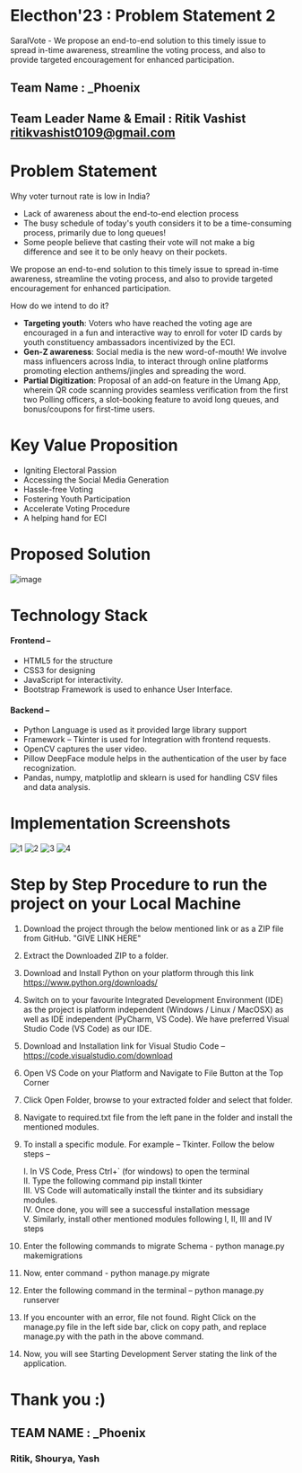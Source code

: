 
# Electhon'23 : Problem Statement 2

SaralVote - We propose an end-to-end solution to this timely issue to spread in-time awareness, streamline the voting process, and also to provide targeted encouragement for enhanced participation.

## Team Name : _Phoenix
## Team Leader Name & Email : Ritik Vashist ritikvashist0109@gmail.com

# Problem Statement

Why voter turnout rate is low in India?
* Lack of awareness about the end-to-end election process
* The busy schedule of today's youth considers it to be a time-consuming process, primarily due to long queues!
* Some people believe that casting their vote will not make a big difference and see it to be only heavy on their pockets. 

We propose an end-to-end solution to this timely issue to spread in-time awareness, streamline the voting process, and also to provide targeted encouragement for enhanced participation.

How do we intend to do it?
* **Targeting youth**: Voters who have reached the voting age are encouraged in a fun and interactive way to enroll for voter ID cards by youth constituency ambassadors incentivized by the ECI.
* **Gen-Z awareness**: Social media is the new word-of-mouth! We involve mass influencers across India, to interact through online platforms promoting election anthems/jingles and spreading the word. 
* **Partial Digitization**: Proposal of an add-on feature in the Umang App, wherein QR code scanning provides seamless verification from the first two Polling officers, a slot-booking feature to avoid long queues, and bonus/coupons for first-time users.

# Key Value Proposition
- Igniting Electoral Passion
- Accessing the Social Media Generation
- Hassle-free Voting
- Fostering Youth Participation
- Accelerate Voting Procedure
- A helping hand for ECI



# Proposed Solution
![image](https://user-images.githubusercontent.com/66052961/232276910-56038f60-7a73-4762-b80e-b22460fc4573.png)


# Technology Stack 
#### Frontend – 
 - HTML5 for the structure
 - CSS3 for designing
 - JavaScript for interactivity.
 - Bootstrap Framework is used to enhance User Interface.
#### Backend –
- Python Language is used as it provided large library support
- Framework – Tkinter is used for Integration with frontend requests.
- OpenCV captures the user video.
- Pillow DeepFace module helps in the authentication of the user by face recognization.
- Pandas, numpy, matplotlip and sklearn is used for handling CSV files and data analysis.

# Implementation Screenshots
![1](https://user-images.githubusercontent.com/66052961/232276616-7421e69e-0367-42a0-afbe-8405fd5327ea.jpg)
![2](https://user-images.githubusercontent.com/66052961/232276619-a14f3576-be48-46a4-aebb-845165107732.jpg)
![3](https://user-images.githubusercontent.com/66052961/232276623-cc825b4a-a3ea-472c-b304-bea8090ae74f.jpg)
![4](https://user-images.githubusercontent.com/66052961/232276672-0c5ae9bd-018d-4150-b631-5ba8e351ff0d.jpg)


# Step by Step Procedure to run the project on your Local Machine

 1. Download the project through the below mentioned link or as a ZIP file from GitHub. "GIVE LINK HERE"
 2.	Extract the Downloaded ZIP to a folder.
 3.	Download and Install Python on your platform through this link https://www.python.org/downloads/
 4.	Switch on to your favourite Integrated Development Environment (IDE) as the project is platform independent (Windows / Linux / MacOSX) as well as IDE independent (PyCharm, VS Code). We have preferred Visual Studio Code (VS Code) as our IDE.
 5.	Download and Installation link for Visual Studio Code – https://code.visualstudio.com/download
 6.	Open VS Code on your Platform and Navigate to File Button at the Top Corner
 7.	Click Open Folder, browse to your extracted folder and select that folder.
 8.	Navigate to required.txt file from the left pane in the folder and install the mentioned modules.
 9.	To install a specific module. For example – Tkinter. Follow the below steps –

     I.   In VS Code, Press Ctrl+` (for windows) to open the terminal\
     II.  Type the following command pip install tkinter\
     III. VS Code will automatically install the tkinter and its subsidiary modules.\
     IV.  Once done, you will see a successful installation message\
     V.   Similarly, install other mentioned modules following I, II, III and IV steps

 10.	Enter the following commands to migrate Schema - python manage.py makemigrations
 11.    Now, enter command - python manage.py migrate
 11.    Enter the following command in the terminal – python manage.py runserver
 12.	If you encounter with an error, file not found. Right Click on the manage.py file in the left side bar, click on copy path, and replace manage.py with the path in the above command.
 13.	Now, you will see Starting Development Server stating the link of the application.

 # Thank you :)
## TEAM NAME : _Phoenix
### Ritik, Shourya, Yash

